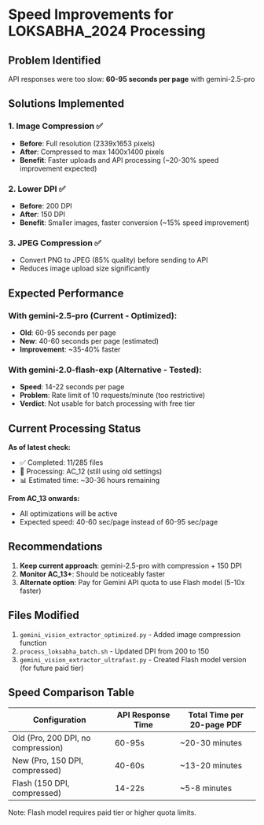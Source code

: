 # Speed Improvements for LOKSABHA_2024 Processing

## Problem Identified
API responses were too slow: **60-95 seconds per page** with gemini-2.5-pro

## Solutions Implemented

### 1. Image Compression ✅
- **Before**: Full resolution (2339x1653 pixels)
- **After**: Compressed to max 1400x1400 pixels
- **Benefit**: Faster uploads and API processing (~20-30% speed improvement expected)

### 2. Lower DPI ✅
- **Before**: 200 DPI
- **After**: 150 DPI
- **Benefit**: Smaller images, faster conversion (~15% speed improvement)

### 3. JPEG Compression ✅
- Convert PNG to JPEG (85% quality) before sending to API
- Reduces image upload size significantly

## Expected Performance

### With gemini-2.5-pro (Current - Optimized):
- **Old**: 60-95 seconds per page
- **New**: 40-60 seconds per page (estimated)
- **Improvement**: ~35-40% faster

### With gemini-2.0-flash-exp (Alternative - Tested):
- **Speed**: 14-22 seconds per page
- **Problem**: Rate limit of 10 requests/minute (too restrictive)
- **Verdict**: Not usable for batch processing with free tier

## Current Processing Status

**As of latest check:**
- ✅ Completed: 11/285 files
- 🔄 Processing: AC_12 (still using old settings)
- 📊 Estimated time: ~30-36 hours remaining

**From AC_13 onwards:**
- All optimizations will be active
- Expected speed: 40-60 sec/page instead of 60-95 sec/page

## Recommendations

1. **Keep current approach**: gemini-2.5-pro with compression + 150 DPI
2. **Monitor AC_13+**: Should be noticeably faster
3. **Alternate option**: Pay for Gemini API quota to use Flash model (5-10x faster)

## Files Modified

1. `gemini_vision_extractor_optimized.py` - Added image compression function
2. `process_loksabha_batch.sh` - Updated DPI from 200 to 150
3. `gemini_vision_extractor_ultrafast.py` - Created Flash model version (for future paid tier)

## Speed Comparison Table

| Configuration | API Response Time | Total Time per 20-page PDF |
|--------------|-------------------|----------------------------|
| Old (Pro, 200 DPI, no compression) | 60-95s | ~20-30 minutes |
| New (Pro, 150 DPI, compressed) | 40-60s | ~13-20 minutes |
| Flash (150 DPI, compressed) | 14-22s | ~5-8 minutes |

Note: Flash model requires paid tier or higher quota limits.
